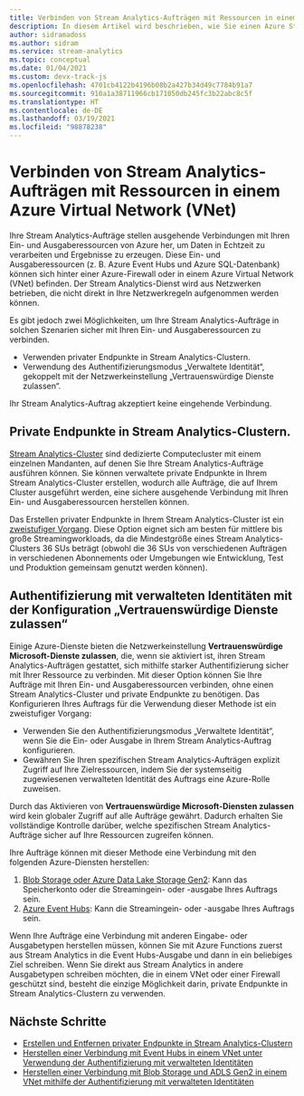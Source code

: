 ```yaml
---
title: Verbinden von Stream Analytics-Aufträgen mit Ressourcen in einem Azure Virtual Network (VNet)
description: In diesem Artikel wird beschrieben, wie Sie einen Azure Stream Analytics-Auftrag mit Ressourcen verbinden, die sich in einem VNet befinden.
author: sidramadoss
ms.author: sidram
ms.service: stream-analytics
ms.topic: conceptual
ms.date: 01/04/2021
ms.custom: devx-track-js
ms.openlocfilehash: 4701cb4122b4196b08b2a427b34d49c7784b91a7
ms.sourcegitcommit: 910a1a38711966cb171050db245fc3b22abc8c5f
ms.translationtype: HT
ms.contentlocale: de-DE
ms.lasthandoff: 03/19/2021
ms.locfileid: "98878238"
---
```

# <a name="connect-stream-analytics-jobs-to-resources-in-an-azure-virtual-network-vnet"></a>Verbinden von Stream Analytics-Aufträgen mit Ressourcen in einem Azure Virtual Network (VNet)

Ihre Stream Analytics-Aufträge stellen ausgehende Verbindungen mit Ihren Ein- und Ausgaberessourcen von Azure her, um Daten in Echtzeit zu verarbeiten und Ergebnisse zu erzeugen. Diese Ein- und Ausgaberessourcen (z. B. Azure Event Hubs und Azure SQL-Datenbank) können sich hinter einer Azure-Firewall oder in einem Azure Virtual Network (VNet) befinden. Der Stream Analytics-Dienst wird aus Netzwerken betrieben, die nicht direkt in Ihre Netzwerkregeln aufgenommen werden können.

Es gibt jedoch zwei Möglichkeiten, um Ihre Stream Analytics-Aufträge in solchen Szenarien sicher mit Ihren Ein- und Ausgaberessourcen zu verbinden.
* Verwenden privater Endpunkte in Stream Analytics-Clustern.
* Verwendung des Authentifizierungsmodus „Verwaltete Identität“, gekoppelt mit der Netzwerkeinstellung „Vertrauenswürdige Dienste zulassen“.

Ihr Stream Analytics-Auftrag akzeptiert keine eingehende Verbindung.

## <a name="private-endpoints-in-stream-analytics-clusters"></a>Private Endpunkte in Stream Analytics-Clustern.
[Stream Analytics-Cluster](./cluster-overview.md) sind dedizierte Computecluster mit einem einzelnen Mandanten, auf denen Sie Ihre Stream Analytics-Aufträge ausführen können. Sie können verwaltete private Endpunkte in Ihrem Stream Analytics-Cluster erstellen, wodurch alle Aufträge, die auf Ihrem Cluster ausgeführt werden, eine sichere ausgehende Verbindung mit Ihren Ein- und Ausgaberessourcen herstellen können.

Das Erstellen privater Endpunkte in Ihrem Stream Analytics-Cluster ist ein [zweistufiger Vorgang](./private-endpoints.md). Diese Option eignet sich am besten für mittlere bis große Streamingworkloads, da die Mindestgröße eines Stream Analytics-Clusters 36 SUs beträgt (obwohl die 36 SUs von verschiedenen Aufträgen in verschiedenen Abonnements oder Umgebungen wie Entwicklung, Test und Produktion gemeinsam genutzt werden können).

## <a name="managed-identity-authentication-with-allow-trusted-services-configuration"></a>Authentifizierung mit verwalteten Identitäten mit der Konfiguration „Vertrauenswürdige Dienste zulassen“
Einige Azure-Dienste bieten die Netzwerkeinstellung **Vertrauenswürdige Microsoft-Dienste zulassen**, die, wenn sie aktiviert ist, ihren Stream Analytics-Aufträgen gestattet, sich mithilfe starker Authentifizierung sicher mit Ihrer Ressource zu verbinden. Mit dieser Option können Sie Ihre Aufträge mit Ihren Ein- und Ausgaberessourcen verbinden, ohne einen Stream Analytics-Cluster und private Endpunkte zu benötigen. Das Konfigurieren Ihres Auftrags für die Verwendung dieser Methode ist ein zweistufiger Vorgang:
* Verwenden Sie den Authentifizierungsmodus „Verwaltete Identität“, wenn Sie die Ein- oder Ausgabe in Ihrem Stream Analytics-Auftrag konfigurieren.
* Gewähren Sie Ihren spezifischen Stream Analytics-Aufträgen explizit Zugriff auf Ihre Zielressourcen, indem Sie der systemseitig zugewiesenen verwalteten Identität des Auftrags eine Azure-Rolle zuweisen. 

Durch das Aktivieren von **Vertrauenswürdige Microsoft-Diensten zulassen** wird kein globaler Zugriff auf alle Aufträge gewährt. Dadurch erhalten Sie vollständige Kontrolle darüber, welche spezifischen Stream Analytics-Aufträge sicher auf Ihre Ressourcen zugreifen können. 

Ihre Aufträge können mit dieser Methode eine Verbindung mit den folgenden Azure-Diensten herstellen:
1. [Blob Storage oder Azure Data Lake Storage Gen2](./blob-output-managed-identity.md): Kann das Speicherkonto oder die Streamingein- oder -ausgabe Ihres Auftrags sein.
2. [Azure Event Hubs](./event-hubs-managed-identity.md): Kann die Streamingein- oder -ausgabe Ihres Auftrags sein.

Wenn Ihre Aufträge eine Verbindung mit anderen Eingabe- oder Ausgabetypen herstellen müssen, können Sie mit Azure Functions zuerst aus Stream Analytics in die Event Hubs-Ausgabe und dann in ein beliebiges Ziel schreiben. Wenn Sie direkt aus Stream Analytics in andere Ausgabetypen schreiben möchten, die in einem VNet oder einer Firewall geschützt sind, besteht die einzige Möglichkeit darin, private Endpunkte in Stream Analytics-Clustern zu verwenden.

## <a name="next-steps"></a>Nächste Schritte

* [Erstellen und Entfernen privater Endpunkte in Stream Analytics-Clustern](./private-endpoints.md)
* [Herstellen einer Verbindung mit Event Hubs in einem VNet unter Verwendung der Authentifizierung mit verwalteten Identitäten](./event-hubs-managed-identity.md)
* [Herstellen einer Verbindung mit Blob Storage und ADLS Gen2 in einem VNet mithilfe der Authentifizierung mit verwalteten Identitäten](./blob-output-managed-identity.md)